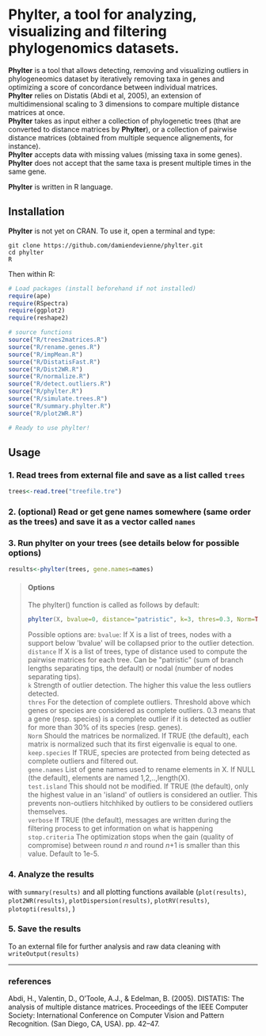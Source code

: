 # Phylter, a tool for analyzing, visualizing and filtering phylogenomics datasets. 

**Phylter** is a tool that allows detecting, removing and visualizing outliers in phylogeneomics dataset by iteratively removing taxa in genes and optimizing a score of concordance between individual matrices.   
**Phylter** relies on Distatis (Abdi et al, 2005), an extension of multidimensional scaling to 3 dimensions to compare multiple distance matrices at once.  
**Phylter** takes as input either a collection of phylogenetic trees (that are converted to distance matrices by **Phylter**), or a collection of pairwise distance matrices (obtained from multiple sequence alignements, for instance).  
**Phylter** accepts data with missing values (missing taxa in some genes).   
**Phylter** does not accept that the same taxa is present multiple times in the same gene. 


**Phylter** is written in R language.

## Installation
**Phylter** is not yet on CRAN. To use it, open a terminal and type: 
```console
git clone https://github.com/damiendevienne/phylter.git
cd phylter
R
```
Then within R:
```R
# Load packages (install beforehand if not installed)
require(ape)
require(RSpectra)
require(ggplot2)
require(reshape2)

# source functions
source("R/trees2matrices.R")
source("R/rename.genes.R")
source("R/impMean.R")
source("R/DistatisFast.R")
source("R/Dist2WR.R")
source("R/normalize.R")
source("R/detect.outliers.R")
source("R/phylter.R")
source("R/simulate.trees.R")
source("R/summary.phylter.R")
source("R/plot2WR.R")

# Ready to use phylter!
```

## Usage
### 1. Read trees from external file and save as a list called ```trees```
```R
trees<-read.tree("treefile.tre")
```
### 2. (optional) Read or get gene names somewhere (same order as the trees) and save it as a vector called ```names```
### 3. Run phylter on your trees (see details below for possible options)
```R
results<-phylter(trees, gene.names=names)
```
>#### Options
>The phylter() function is called as follows by default: 
>```R
>phylter(X, bvalue=0, distance="patristic", k=3, thres=0.3, Norm=TRUE, keep.species=TRUE, gene.names=NULL, test.island=TRUE, verbose=TRUE, stop.criteria=1e-5)
>```
>Possible options are: 
>```bvalue```: If X is a list of trees, nodes with a support below 'bvalue' will be collapsed prior to the outlier detection.  
>```distance``` If X is a list of trees, type of distance used to compute the pairwise matrices for each tree. Can be "patristic" (sum of branch lengths separating tips, the default) or nodal (number of nodes separating tips).  
>```k``` Strength of outlier detection. The higher this value the less outliers detected.  
>```thres``` For the detection of complete outliers. Threshold above which genes or species are considered as complete outliers. 0.3 means that a gene (resp. species) is a complete outlier if it is detected as outlier for more than 30% of its species (resp. genes).  
>```Norm``` Should the matrices be normalized. If TRUE (the default), each matrix is normalized such that its first eigenvalie is equal to one.  
>```keep.species``` If TRUE, species are protected from being detected as complete outliers and filtered out.   
>```gene.names``` List of gene names used to rename elements in X. If NULL (the default), elements are named 1,2,..,length(X).   
>```test.island``` This should not be modified. If TRUE (the default), only the highest value in an 'island' of outliers is considered an outlier. This prevents non-outliers hitchhiked by outliers to be considered outliers themselves.   
>```verbose``` If TRUE (the default), messages are written during the filtering process to get information on what is happening  
>```stop.criteria``` The optimization stops when the gain (quality of compromise) between round *n* and round *n*+1 is smaller than this value. Default to 1e-5.  
### 4. Analyze the results 
with ```summary(results)``` and all plotting functions available (```plot(results)```, ```plot2WR(results)```, ```plotDispersion(results)```, ```plotRV(results)```, ```plotopti(results)```, )
### 5. Save the results
To an external file for further analysis and raw data cleaning with ```writeOutput(results)```




---
### references
Abdi, H., Valentin, D., O’Toole, A.J., & Edelman, B. (2005). DISTATIS: The analysis of multiple distance matrices. Proceedings of the IEEE Computer Society: International Conference on Computer Vision and Pattern Recognition. (San Diego, CA, USA). pp. 42–47.


